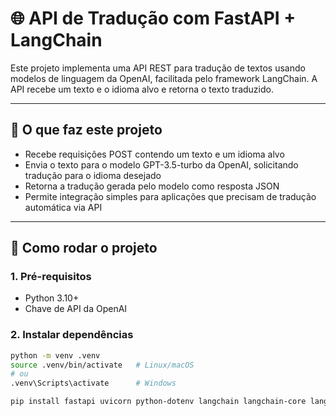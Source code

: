 # 🌐 API de Tradução com FastAPI + LangChain

Este projeto implementa uma API REST para tradução de textos usando modelos de linguagem da OpenAI, facilitada pelo framework LangChain. A API recebe um texto e o idioma alvo e retorna o texto traduzido.

---

## 🚀 O que faz este projeto

- Recebe requisições POST contendo um texto e um idioma alvo
- Envia o texto para o modelo GPT-3.5-turbo da OpenAI, solicitando tradução para o idioma desejado
- Retorna a tradução gerada pelo modelo como resposta JSON
- Permite integração simples para aplicações que precisam de tradução automática via API

---

## 🚀 Como rodar o projeto

### 1. Pré-requisitos

- Python 3.10+
- Chave de API da OpenAI

### 2. Instalar dependências

```bash
python -m venv .venv
source .venv/bin/activate   # Linux/macOS
# ou
.venv\Scripts\activate      # Windows

pip install fastapi uvicorn python-dotenv langchain langchain-core langchain-openai langserve pydantic
